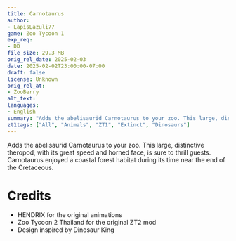 ```yaml
---
title: Carnotaurus
author: 
- LapisLazuli77
game: Zoo Tycoon 1
exp_req:
- DD
file_size: 29.3 MB
orig_rel_date: 2025-02-03
date: 2025-02-02T23:00:00-07:00
draft: false
license: Unknown
orig_rel_at: 
- ZooBerry
alt_text: 
languages:
- English
summary: "Adds the abelisaurid Carnotaurus to your zoo. This large, distinctive theropod, with its great speed and horned face, is sure to thrill guests. Carnotaurus enjoyed a coastal forest habitat during its time near the end of the Cretaceous."
zt1tags: ["All", "Animals", "ZT1", "Extinct", "Dinosaurs"]
---
```


Adds the abelisaurid Carnotaurus to your zoo. This large, distinctive theropod, with its great speed and horned face, is sure to thrill guests. Carnotaurus enjoyed a coastal forest habitat during its time near the end of the Cretaceous.

# Credits
- HENDRIX for the original animations
- Zoo Tycoon 2 Thailand for the original ZT2 mod
- Design inspired by Dinosaur King
